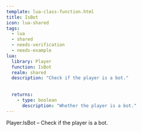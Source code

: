 ```yaml
---
template: lua-class-function.html
title: IsBot
icon: lua-shared
tags:
  - lua
  - shared
  - needs-verification
  - needs-example
lua:
  library: Player
  function: IsBot
  realm: shared
  description: "Check if the player is a bot."
  
  
  returns:
    - type: boolean
      description: "Whether the player is a bot."
---
```


<div class="lua__search__keywords">
Player:IsBot &#x2013; Check if the player is a bot.
</div>
